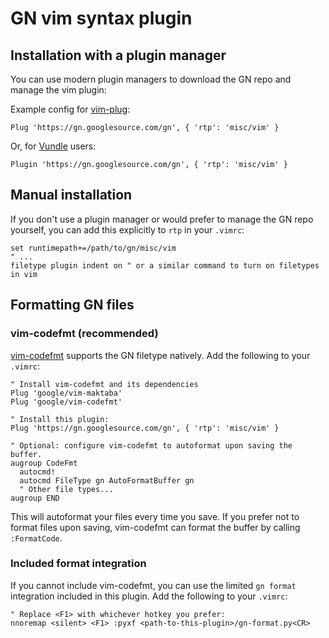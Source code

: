 # GN vim syntax plugin

## Installation with a plugin manager

You can use modern plugin managers to download the GN repo and manage the vim
plugin:

Example config for [vim-plug](https://github.com/junegunn/vim-plug):

```
Plug 'https://gn.googlesource.com/gn', { 'rtp': 'misc/vim' }
```

Or, for [Vundle](https://github.com/VundleVim/Vundle.vim) users:

```
Plugin 'https://gn.googlesource.com/gn', { 'rtp': 'misc/vim' }
```

## Manual installation

If you don't use a plugin manager or would prefer to manage the GN repo
yourself, you can add this explicitly to `rtp` in your `.vimrc`:

```
set runtimepath+=/path/to/gn/misc/vim
" ...
filetype plugin indent on " or a similar command to turn on filetypes in vim
```

## Formatting GN files

### vim-codefmt (recommended)

[vim-codefmt](https://github.com/google/vim-codefmt) supports the GN filetype
natively. Add the following to your `.vimrc`:

```vim
" Install vim-codefmt and its dependencies
Plug 'google/vim-maktaba'
Plug 'google/vim-codefmt'

" Install this plugin:
Plug 'https://gn.googlesource.com/gn', { 'rtp': 'misc/vim' }

" Optional: configure vim-codefmt to autoformat upon saving the buffer.
augroup CodeFmt
  autocmd!
  autocmd FileType gn AutoFormatBuffer gn
  " Other file types...
augroup END
```

This will autoformat your files every time you save. If you prefer not to format
files upon saving, vim-codefmt can format the buffer by calling `:FormatCode`.

### Included format integration

If you cannot include vim-codefmt, you can use the limited `gn format`
integration included in this plugin. Add the following to your `.vimrc`:

```vim
" Replace <F1> with whichever hotkey you prefer:
nnoremap <silent> <F1> :pyxf <path-to-this-plugin>/gn-format.py<CR>
```
